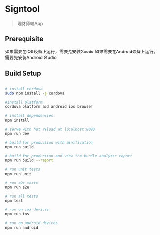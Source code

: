 # Signtool

> 理财师端App

## Prerequisite
如果需要在iOS设备上运行，需要先安装Xcode
如果需要在Android设备上运行，需要先安装Android Studio


## Build Setup

``` bash

# install cordova
sudo npm install -g cordova

#install platform
cordova platform add android ios browser

# install dependencies
npm install

# serve with hot reload at localhost:8080
npm run dev

# build for production with minification
npm run build

# build for production and view the bundle analyzer report
npm run build --report

# run unit tests
npm run unit

# run e2e tests
npm run e2e

# run all tests
npm test

# run on ios devices
npm run ios

# run on android devices
npm run android
```
